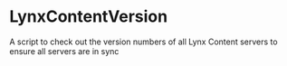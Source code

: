 # LynxContentVersion
A script to check out the version numbers of all Lynx Content servers to ensure all servers are in sync
